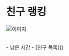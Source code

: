 # 친구 랭킹
![이미지](https://github.com/ALsseL/For_Practice/blob/master/%EC%82%AC%EC%A7%84/KakaoTalk_20181102_095348580.png?raw=true)

<br>
- 남은 시간
- [친구 목록]()
